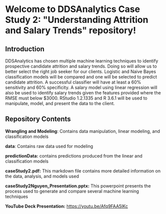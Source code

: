# Welcome to DDSAnalytics Case Study 2: "Understanding Attrition and Salary Trends" repository!

## Introduction

DDSAnalytics has chosen multiple machine learning techniques to identify prospective candidate attrition and salary trends.  Doing so will allow us to better select the right job seeker for our clients.  Logistic and Naive Bayes classification models will be compared and one will be selected to predict candidate attrition.  A successful classifier will have at least a 60% sensitivity and 60% specificity.  A salary model using linear regression will also be used to identify salary trends given the features provided where the RMSE must below $3000.  RStudio 1.2.1335 and R 3.6.1 will be used to manipulate, model, and present the data to the client.

## Repository Contents

**Wrangling and Modeling**: Contains data manipulation, linear modeling, and classification models

**data**: Contains raw data used for modeling 

**predictionData:** contains predictions produced from the linear and classification models 

**caseStudy2.pdf:** This markdown file contains more detailed information on the data, analysis, and models used

**caseStudy2Nguyen_Presentation.pptx:**  This powerpoint presents the process used to generate and compare several machine learning techniques 

**YouTube Deck Presentation:** https://youtu.be/Afq9FAA5lKc
